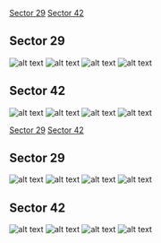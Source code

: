 [Sector 29](#sector29)
[Sector 42](#sector42)

<a name = "sector29"></a>
## Sector 29
![alt text](/tt/WASP-136_Sector_29/WASP-136_Sector_29_a_TimeSeries.png)
![alt text](/tt/WASP-136_Sector_29/WASP-136_Sector_29_b_FoldedLightCurve.png)
![alt text](/tt/WASP-136_Sector_29/WASP-136_Sector_29_b_IndividualTransitsWithFit.png)
![alt text](/tt/WASP-136_Sector_29/WASP-136_Sector_29_c_TimingResiduals.png)

<a name = "sector42"></a>
## Sector 42
![alt text](/tt/WASP-136_Sector_42/WASP-136_Sector_42_a_TimeSeries.png)
![alt text](/tt/WASP-136_Sector_42/WASP-136_Sector_42_b_FoldedLightCurve.png)
![alt text](/tt/WASP-136_Sector_42/WASP-136_Sector_42_b_IndividualTransitsWithFit.png)
![alt text](/tt/WASP-136_Sector_42/WASP-136_Sector_42_c_TimingResiduals.png)

[Sector 29](#sector29)
[Sector 42](#sector42)

<a name = "sector29"></a>
## Sector 29
![alt text](/tt/WASP-136_Sector_29/WASP-136_Sector_29_a_TimeSeries.png)
![alt text](/tt/WASP-136_Sector_29/WASP-136_Sector_29_b_FoldedLightCurve.png)
![alt text](/tt/WASP-136_Sector_29/WASP-136_Sector_29_b_IndividualTransitsWithFit.png)
![alt text](/tt/WASP-136_Sector_29/WASP-136_Sector_29_c_TimingResiduals.png)

<a name = "sector42"></a>
## Sector 42
![alt text](/tt/WASP-136_Sector_42/WASP-136_Sector_42_a_TimeSeries.png)
![alt text](/tt/WASP-136_Sector_42/WASP-136_Sector_42_b_FoldedLightCurve.png)
![alt text](/tt/WASP-136_Sector_42/WASP-136_Sector_42_b_IndividualTransitsWithFit.png)
![alt text](/tt/WASP-136_Sector_42/WASP-136_Sector_42_c_TimingResiduals.png)

